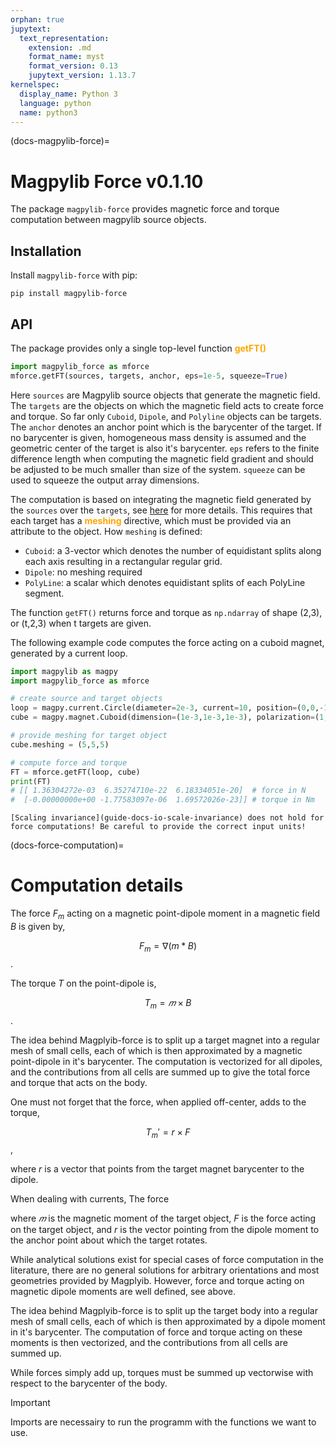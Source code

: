 ```yaml
---
orphan: true
jupytext:
  text_representation:
    extension: .md
    format_name: myst
    format_version: 0.13
    jupytext_version: 1.13.7
kernelspec:
  display_name: Python 3
  language: python
  name: python3
---
```


(docs-magpylib-force)=
# Magpylib Force v0.1.10

The package `magpylib-force` provides magnetic force and torque computation between magpylib source objects.

## Installation

Install `magpylib-force` with pip:

```console
pip install magpylib-force
```

## API

The package provides only a single top-level function <span style="color: orange">**getFT()**</span>

```python
import magpylib_force as mforce
mforce.getFT(sources, targets, anchor, eps=1e-5, squeeze=True)
```

Here `sources` are Magpylib source objects that generate the magnetic field. The `targets` are the objects on which the magnetic field acts to create force and torque. So far only `Cuboid`, `Dipole`, and `Polyline` objects can be targets. The `anchor` denotes an anchor point which is the barycenter of the target. If no barycenter is given, homogeneous mass density is assumed and the geometric center of the target is also it's barycenter. `eps` refers to the finite difference length when computing the magnetic field gradient and should be adjusted to be much smaller than size of the system. `squeeze` can be used to squeeze the output array dimensions.

The computation is based on integrating the magnetic field generated by the `sources` over the `targets`, see [here](docs-force-computation) for more details. This requires that each target has a <span style="color: orange">**meshing**</span> directive, which must be provided via an attribute to the object. How `meshing` is defined:
- `Cuboid`: a 3-vector which denotes the number of equidistant splits along each axis resulting in a rectangular regular grid.
- `Dipole`: no meshing required
- `PolyLine`: a scalar which denotes equidistant splits of each PolyLine segment.

The function `getFT()` returns force and torque as `np.ndarray` of shape (2,3), or (t,2,3) when t targets are given.

The following example code computes the force acting on a cuboid magnet, generated by a current loop.

```python
import magpylib as magpy
import magpylib_force as mforce

# create source and target objects
loop = magpy.current.Circle(diameter=2e-3, current=10, position=(0,0,-1e-3))
cube = magpy.magnet.Cuboid(dimension=(1e-3,1e-3,1e-3), polarization=(1,0,0))

# provide meshing for target object
cube.meshing = (5,5,5)

# compute force and torque
FT = mforce.getFT(loop, cube)
print(FT)
# [[ 1.36304272e-03  6.35274710e-22  6.18334051e-20]  # force in N
#  [-0.00000000e+00 -1.77583097e-06  1.69572026e-23]] # torque in Nm
```

```{warning}
[Scaling invariance](guide-docs-io-scale-invariance) does not hold for force computations! Be careful to provide the correct input units!
```


(docs-force-computation)=
# Computation details

The force $F_m$ acting on a magnetic point-dipole moment in a magnetic field $B$ is given by,

$$F_m = ∇(m*B)$$.

The torque $T$ on the point-dipole is,

$$T_m = 𝑚 \times B$$.

The idea behind Magplyib-force is to split up a target magnet into a regular mesh of small cells, each of which is then approximated by a magnetic point-dipole in it's barycenter. The computation is vectorized for all dipoles, and the contributions from all cells are summed up to give the total force and torque that acts on the body.

One must not forget that the force, when applied off-center, adds to the torque,

$$T_m' = r \times F$$,

where $r$ is a vector that points from the target magnet barycenter to the dipole.

When dealing with currents, The force 




where 
$𝑚$ is the magnetic moment of the target object, $F$ is the force acting on the target object, and $r$ is the vector pointing from the dipole moment to the anchor point about which the target rotates.

While analytical solutions exist for special cases of force computation in the literature, there are no general solutions for arbitrary orientations and most geometries provided by Magplyib. However, force and torque acting on magnetic dipole moments are well defined, see above.

The idea behind Magplyib-force is to split up the target body into a regular mesh of small cells, each of which is then approximated by a dipole moment in it's barycenter. The computation of force and torque acting on these moments is then vectorized, and the contributions from all cells are summed up. 

While forces simply add up, torques must be summed up vectorwise with respect to the barycenter of the body.

> [!IMPORTANT]
> Imports are necessairy to run the programm with the functions we want to use. 


<!-- 
### But what is force and torque exactly on the topic of magnetization? 
#### FORCE
In the context of magnetic interactions, the force is a vector quantity that represents the push or pull experienced by a magnetic object due to the presence of another magnetic object. This force can cause the object to move if it is free to do so. The force vector has both a magnitude (how strong the force is) and a direction (the direction in which the force acts).

#### Calculation 

The force 𝐹 on a magnetic dipole 𝑚 in a magnetic field 𝐵 is given by:

$$𝐹 = ∇(𝑚*𝐵)$$

where 
𝑚 is the magnetic moment of the target object. This force is calculated by taking the gradient of the dot product of the magnetic moment and the magnetic field.


<br>

#### TORQUE

Torque, also known as the moment of force, is a measure of the rotational effect produced by the force on a magnetic object. It is a vector quantity that depends on both the magnitude of the force and the distance from the point where the force is applied to the axis of rotation. Torque causes an object to rotate or change its rotational motion. In magnetic interactions, torque is significant when the magnetic moments of the objects interact, causing them to experience rotational forces.

#### Calculation

The torque 𝑇 on a magnetic dipole 𝑚 in a magnetic field 𝐵 is given by:

 $$𝑇 = 𝑚 \times 𝐵$$

where 
𝑚 is the magnetic moment of the target object. This torque is calculated by taking the cross product of the magnetic moment and the magnetic field.

## For the beginning - Step for Step
We will begin with a straightforward example to illustrate how force and torque calculations work.

### Imports & Functional Code
> [!IMPORTANT]
> Imports are necessairy to run the programm with the functions we want to use. 


{code-cell} ipython3
import numpy as np
import magpylib as magpy
from magpylib_force import getFT
from scipy.spatial.transform import Rotation as R

cube = magpy.magnet.Cuboid(position=(8.,0.,8), dimension=(1.,1.,1.), polarization=(1.,0.,0), orientation=R.from_euler('x', 45, degrees=True))
cube.meshing = (20,20,20)
    
cylinder = magpy.magnet.Cylinder(position = np.array([3.5,0.,6.]), orientation=R.from_euler('y', 70, degrees=True), dimension=(3.5,3.5), polarization=(0.,0.,0.2))

circle = magpy.current.Circle(position = np.array([13.,0.,6.5]), orientation=R.from_euler('y', -55, degrees=True), diameter=5, current = -110000 )

targets = [cube]
sources = [cylinder, circle]

FTs = getFT(sources, targets, anchor=None)
print ("FTs:", FTs)   

In this coe block the magnetic objects are initialized by their position, dimension or diameter, polarization and the orientation. Be aware of, that not every type of object has the same amount of parameters required, to be sure about the construction click [here](https://magpylib.readthedocs.io/en/stable/_pages/user_guide/docs/docs_classes.html) to get more information.  

The allocation, which magnet is a target and which a source is important for the calculation of force and torque. Sources let act the force on targets, so only the targets will be calculated.

The getFT function is included in the magpylib-force package and is executed in the background. The values are printed out.



### Display
{code-cell} ipython3
def display(targets,sources, FTs):

    n_targets = len(targets)
    p = magpy.show(targets + sources, backend='pyvista', return_fig=True,style_legend_show=False)

    FTs = getFT(sources, targets, anchor=None)
    print ("FTs:", FTs)   
    
    for i  in range(n_targets):
        p.add_arrows(cent=targets[i].position, direction=FTs[0,:], mag=1/1500, color='g')
        p.add_arrows(cent=targets[i].position, direction=FTs[1,:], mag=1/1500, color='r')
        

    p.camera.position = (8., -40., 15.)
    p.camera.focal_point = (8,0.,8.)
    return p

p = display(targets, sources, FTs)
p.show()
p.close()

This function displays the output and calculates force and torque. The getFT function is included in the magpylib-force package and is executed in the background. The add_arrows command is important for visualizing the invisible force and torque. The lines of code concerning the camera settings are used to set the camera position and the focal point of the camera.

Outside this function and in the end of this code there are three extra lines, which displays the interactive window, where you can see this forces and torques visualized. 




## Advanced

> [!IMPORTANT]
> Don't forget to copy the code from above first! This code is a developed version of the simple example above. The additions are listed below.

In this example, we simulate and bring to life the dynamic magnetic interactions between a stationary cube magnet and two moving sources: a cylindrical magnet and a current-carrying loop. As the sources traverse their predefined paths, we calculate and display the magnetic forces and torques acting on the cube magnet, culminating in an animated GIF that vividly captures these interactions.

### Functional Code
{code-cell} ipython3
import os
from PIL import Image
import glob

os.makedirs('tmp', exist_ok=True)


for i in range(25):
    p = display(targets,sources,FTs)
    cylinder.move([-0.12,0.,0.])
    circle.move([-0.12,0.,0.])
    p.off_screen = True
    p.screenshot('tmp/{:04d}.png'.format(i))
    p.show()
    p.close()

        
for i in range (25,65) :
    p = display(targets,sources,FTs)
    cylinder.move([0.12,0.,0.])
    circle.move([0.12,0.,0.])
    p.off_screen = True
    p.screenshot('tmp/{:04d}.png'.format(i))
    p.show()

for i in range(65,80):
    p = display(targets,sources,FTs)
    cylinder.move([-0.12,0.,0.])
    circle.move([-0.12,0.,0.])
    p.off_screen = True
    p.screenshot('tmp/{:04d}.png'.format(i))
    p.show()
    p.close() 


Now there are three for loops, and in each for loop, the position of the cylinder and the circle is updated according to the values in brackets. The numbers in brackets represent the naming of the pictures, which will be saved. Overlapping numbers are not allowed, as this would result in the files being overwritten.


### make gif function
python
def make_gif(filename, duration=25, loop=0):
    frames = [Image.open(image) for image in glob.glob(f"tmp/*.png")]
    frames[0].save(
        f"{filename}.gif",
        format="GIF",
        append_images=frames[1:],
        save_all=True,
        duration=duration,
        loop=loop,
        disposal=2, # remove previous image that becomes visible through transparency
    )

make_gif("test", duration=50)         


Additionally, the make_gif function has been added. This function creates a GIF from the pictures saved in the 'tmp' folder.

> [!WARNING]
> Incorrect file savings in the folder will result in a non-functional GIF! If you reduce the numbers in the brackets in the for loops, make sure to delete the folder first to prevent errors in GIF creation. 

<img src="../../../_static/videos/example_force3_gif.gif" width=50% align="center">

> [!NOTE]
> The greater the force or torque, the larger the arrow.


 -->
